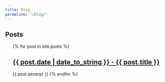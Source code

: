 ```yaml
---
title: Blog
permalink: "/blog/"
---
```


## Posts
<ul>
  {% for post in site.posts %}
    <h2><a href="{{ post.url }}">{{ post.date | date_to_string }} - {{ post.title }}</a></h2>
    {{ post.excerpt }}
  {% endfor %}
</ul>

